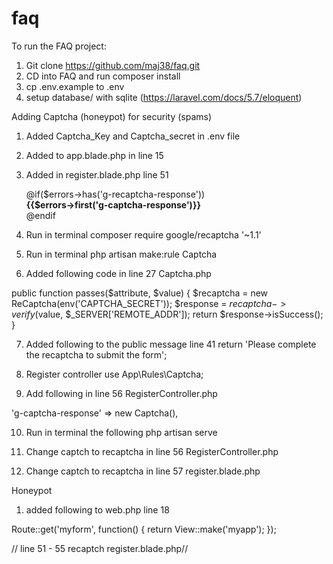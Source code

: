 # faq

To run the FAQ project:

1. Git clone https://github.com/maj38/faq.git
2. CD into FAQ and run composer install
3. cp .env.example to .env
4. setup database/ with sqlite (https://laravel.com/docs/5.7/eloquent)

Adding Captcha (honeypot) for security (spams)

1. Added Captcha_Key and Captcha_secret in .env file
2. Added <script src='https://www.google.com/recaptcha/api.js'></script> to app.blade.php in line 15
3. Added in register.blade.php line 51
                               <div class="form-group row">
                                     <div class="col-md-6 offset-md-4">
                                         <div class="g-recaptcha" data-sitekey="{{env('CAPTCHA_KEY')}}"></div>
                                     @if($errors->has('g-recaptcha-response'))
                                         <span class="invalid-feedback" style="display:block">
                                             <strong>
                                                 {{$errors->first('g-captcha-response')}}
                                             </strong>
                                         </span>
                                         @endif
                                          </div>
 
 
4. Run in terminal 
composer require google/recaptcha '~1.1'  

5. Run in terminal 
php artisan make:rule Captcha 

6. Added following code in line 27 Captcha.php

public function passes($attribute, $value)
    {
        $recaptcha = new ReCaptcha(env('CAPTCHA_SECRET'));
        $response = $recaptcha->verify($value, $_SERVER['REMOTE_ADDR']);
        return $response->isSuccess();
    }

7. Added following to the public message line 41
return 'Please complete the recaptcha to submit the form';

8. Register controller 
use App\Rules\Captcha;

9. Add following in line 56 RegisterController.php

 'g-captcha-response' => new Captcha(),
 
10. Run in terminal the following 
php artisan serve 

11. Change captch to recaptcha in line 56 RegisterController.php
12.  Change captch to recaptcha in line 57 register.blade.php


Honeypot 

1. added following to web.php line 18

Route::get('myform', function()
{
    return View::make('myapp');
});

// line 51 - 55 recaptch register.blade.php//
